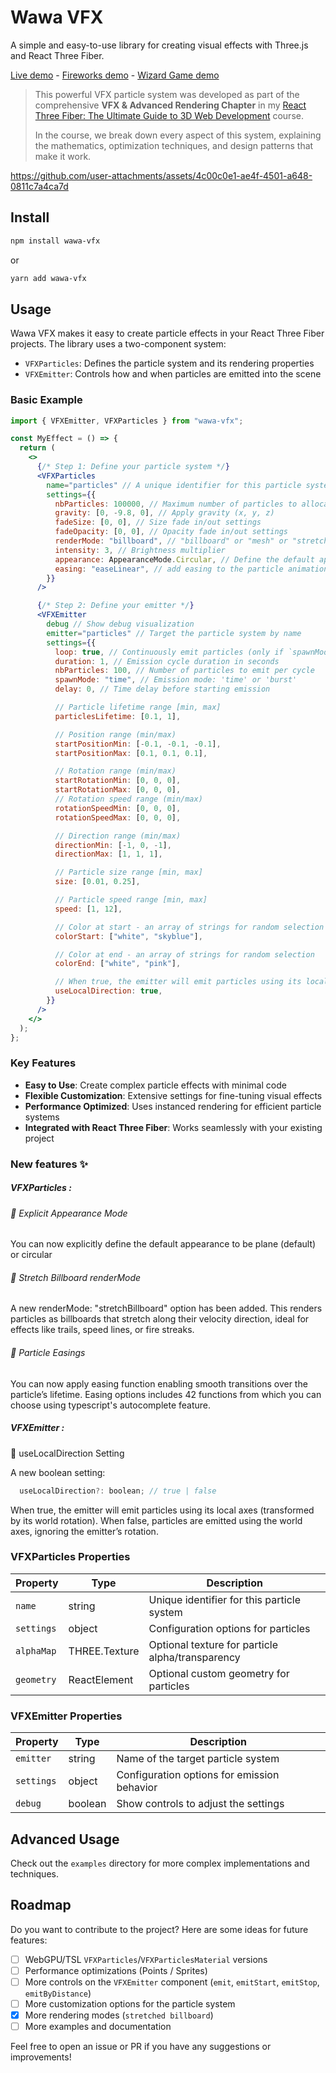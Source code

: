 # Wawa VFX

A simple and easy-to-use library for creating visual effects with Three.js and React Three Fiber.

[Live demo](https://wawa-vfx.wawasensei.dev/) - [Fireworks demo](https://fireworks.wawasensei.dev/) - [Wizard Game demo](https://wizard.wawasensei.dev/)

> This powerful VFX particle system was developed as part of the comprehensive **VFX & Advanced Rendering Chapter** in my [React Three Fiber: The Ultimate Guide to 3D Web Development](https://lessons.wawasensei.dev/courses/react-three-fiber/) course.
>
> In the course, we break down every aspect of this system, explaining the mathematics, optimization techniques, and design patterns that make it work.

https://github.com/user-attachments/assets/4c00c0e1-ae4f-4501-a648-0811c7a4ca7d

## Install

```bash
npm install wawa-vfx
```

or

```bash
yarn add wawa-vfx
```

## Usage

Wawa VFX makes it easy to create particle effects in your React Three Fiber projects. The library uses a two-component system:

- `VFXParticles`: Defines the particle system and its rendering properties
- `VFXEmitter`: Controls how and when particles are emitted into the scene

### Basic Example

```jsx
import { VFXEmitter, VFXParticles } from "wawa-vfx";

const MyEffect = () => {
  return (
    <>
      {/* Step 1: Define your particle system */}
      <VFXParticles
        name="particles" // A unique identifier for this particle system
        settings={{
          nbParticles: 100000, // Maximum number of particles to allocate
          gravity: [0, -9.8, 0], // Apply gravity (x, y, z)
          fadeSize: [0, 0], // Size fade in/out settings
          fadeOpacity: [0, 0], // Opacity fade in/out settings
          renderMode: "billboard", // "billboard" or "mesh" or "stretchBillboard"
          intensity: 3, // Brightness multiplier
          appearance: AppearanceMode.Circular, // Define the default appearance to be plane (default) or circular
          easing: "easeLinear", // add easing to the particle animations (see EaseFunction in vfxs/types.ts)
        }}
      />

      {/* Step 2: Define your emitter */}
      <VFXEmitter
        debug // Show debug visualization
        emitter="particles" // Target the particle system by name
        settings={{
          loop: true, // Continuously emit particles (only if `spawnMode` is 'time')
          duration: 1, // Emission cycle duration in seconds
          nbParticles: 100, // Number of particles to emit per cycle
          spawnMode: "time", // Emission mode: 'time' or 'burst'
          delay: 0, // Time delay before starting emission

          // Particle lifetime range [min, max]
          particlesLifetime: [0.1, 1],

          // Position range (min/max)
          startPositionMin: [-0.1, -0.1, -0.1],
          startPositionMax: [0.1, 0.1, 0.1],

          // Rotation range (min/max)
          startRotationMin: [0, 0, 0],
          startRotationMax: [0, 0, 0],
          // Rotation speed range (min/max)
          rotationSpeedMin: [0, 0, 0],
          rotationSpeedMax: [0, 0, 0],

          // Direction range (min/max)
          directionMin: [-1, 0, -1],
          directionMax: [1, 1, 1],

          // Particle size range [min, max]
          size: [0.01, 0.25],

          // Particle speed range [min, max]
          speed: [1, 12],

          // Color at start - an array of strings for random selection
          colorStart: ["white", "skyblue"],

          // Color at end - an array of strings for random selection
          colorEnd: ["white", "pink"],

          // When true, the emitter will emit particles using its local axes (transformed by its world rotation). When false, particles are emitted using the world axes, ignoring the emitter’s rotation.
          useLocalDirection: true,
        }}
      />
    </>
  );
};
```

### Key Features

- **Easy to Use**: Create complex particle effects with minimal code
- **Flexible Customization**: Extensive settings for fine-tuning visual effects
- **Performance Optimized**: Uses instanced rendering for efficient particle systems
- **Integrated with React Three Fiber**: Works seamlessly with your existing project

### New features ✨

##### VFXParticles :

###### 🔷 Explicit Appearance Mode

You can now explicitly define the default appearance to be plane (default) or circular

###### 🔷 Stretch Billboard renderMode

A new renderMode: "stretchBillboard" option has been added. This renders particles as billboards that stretch along their velocity direction, ideal for effects like trails, speed lines, or fire streaks.

###### 🔷 Particle Easings

You can now apply easing function enabling smooth transitions over the particle’s lifetime. Easing options includes 42 functions from which you can choose using typescript's autocomplete feature.

##### VFXEmitter :

🔷 useLocalDirection Setting

A new boolean setting:

```jsx
  useLocalDirection?: boolean; // true | false
```

When true, the emitter will emit particles using its local axes (transformed by its world rotation). When false, particles are emitted using the world axes, ignoring the emitter’s rotation.

### VFXParticles Properties

| Property   | Type          | Description                                      |
| ---------- | ------------- | ------------------------------------------------ |
| `name`     | string        | Unique identifier for this particle system       |
| `settings` | object        | Configuration options for particles              |
| `alphaMap` | THREE.Texture | Optional texture for particle alpha/transparency |
| `geometry` | ReactElement  | Optional custom geometry for particles           |

### VFXEmitter Properties

| Property   | Type    | Description                                 |
| ---------- | ------- | ------------------------------------------- |
| `emitter`  | string  | Name of the target particle system          |
| `settings` | object  | Configuration options for emission behavior |
| `debug`    | boolean | Show controls to adjust the settings        |

## Advanced Usage

Check out the `examples` directory for more complex implementations and techniques.

## Roadmap

Do you want to contribute to the project? Here are some ideas for future features:

- [ ] WebGPU/TSL `VFXParticles`/`VFXParticlesMaterial` versions
- [ ] Performance optimizations (Points / Sprites)
- [ ] More controls on the `VFXEmitter` component (`emit`, `emitStart`, `emitStop`, `emitByDistance`)
- [ ] More customization options for the particle system
- [x] More rendering modes (`stretched billboard`)
- [ ] More examples and documentation

Feel free to open an issue or PR if you have any suggestions or improvements!
